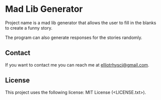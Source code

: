 # Mad Lib Generator

Project name is a mad lib generator that allows the user to fill in the blanks to create a funny story. 

The program can also generate responses for the stories randomly. 

## Contact

If you want to contact me you can reach me at elliotrhyscj@gmail.com.

## License

This project uses the following license: MIT License (<LICENSE.txt>).

